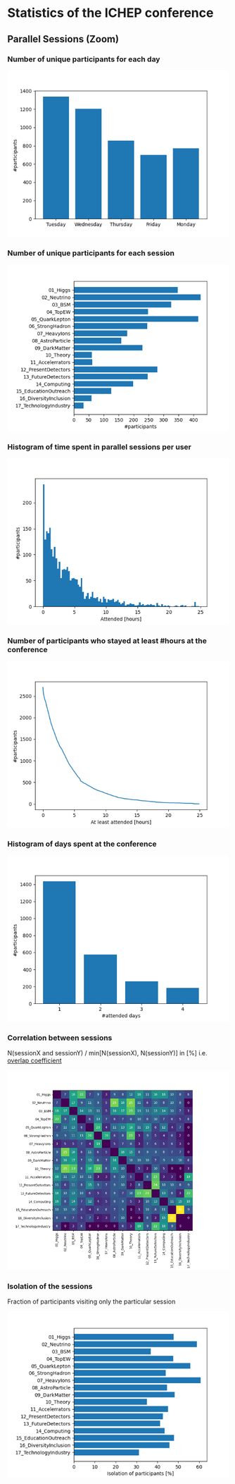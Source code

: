 # Statistics of the ICHEP conference

## Parallel Sessions (Zoom)

### Number of unique participants for each day
![Histogram of participants wrt day](plots/DaysTotal.png)


### Number of unique participants for each session
![Histogram of participants wrt session](plots/SessionsTotal.png)


### Histogram of time spent in parallel sessions per user
![Histogram of participants wrt mins](plots/timeHist.png)


### Number of participants who stayed at least #hours at the conference
![Cumulative time spend](plots/timeHistCum.png)


### Histogram of days spent at the conference
![Histogram of days](plots/daysVisited.png)


### Correlation between sessions
N(sessionX and sessionY) / min[N(sessionX), N(sessionY)] in [%]
i.e. [overlap coefficient](https://en.wikipedia.org/wiki/Overlap_coefficient)

![Histogram of days](plots/SessionsCorr.png)


### Isolation of the sessions
Fraction of participants visiting only the particular session

![Histogram of isolation](plots/SessionsIsolation.png)
